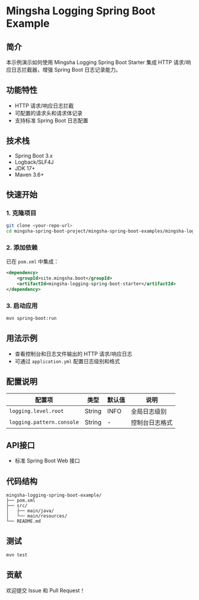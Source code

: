 # Mingsha Logging Spring Boot Example

## 简介

本示例演示如何使用 Mingsha Logging Spring Boot Starter 集成 HTTP 请求/响应日志拦截器，增强 Spring Boot 日志记录能力。

## 功能特性

- HTTP 请求/响应日志拦截
- 可配置的请求头和请求体记录
- 支持标准 Spring Boot 日志配置

## 技术栈

- Spring Boot 3.x
- Logback/SLF4J
- JDK 17+
- Maven 3.6+

## 快速开始

### 1. 克隆项目

```bash
git clone <your-repo-url>
cd mingsha-spring-boot-project/mingsha-spring-boot-examples/mingsha-logging-spring-boot-example
```

### 2. 添加依赖

已在 `pom.xml` 中集成：

```xml
<dependency>
    <groupId>site.mingsha.boot</groupId>
    <artifactId>mingsha-logging-spring-boot-starter</artifactId>
</dependency>
```

### 3. 启动应用

```bash
mvn spring-boot:run
```

## 用法示例

- 查看控制台和日志文件输出的 HTTP 请求/响应日志
- 可通过 `application.yml` 配置日志级别和格式

## 配置说明

| 配置项 | 类型 | 默认值 | 说明 |
|--------|------|--------|------|
| `logging.level.root` | String | INFO | 全局日志级别 |
| `logging.pattern.console` | String | - | 控制台日志格式 |

## API接口

- 标准 Spring Boot Web 接口

## 代码结构

```
mingsha-logging-spring-boot-example/
├── pom.xml
├── src/
│   ├── main/java/
│   └── main/resources/
└── README.md
```

## 测试

```bash
mvn test
```

## 贡献

欢迎提交 Issue 和 Pull Request！ 